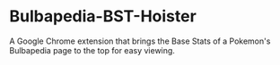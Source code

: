 # Bulbapedia-BST-Hoister
 A Google Chrome extension that brings the Base Stats of a Pokemon's Bulbapedia page to the top for easy viewing.
